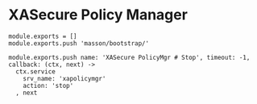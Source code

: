 

# XASecure Policy Manager

    module.exports = []
    module.exports.push 'masson/bootstrap/'

    module.exports.push name: 'XASecure PolicyMgr # Stop', timeout: -1, callback: (ctx, next) ->
      ctx.service
        srv_name: 'xapolicymgr'
        action: 'stop'
      , next
      

